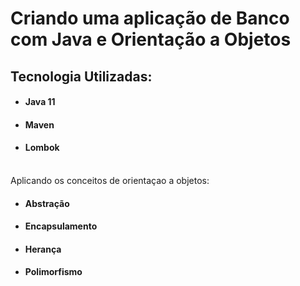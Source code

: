 # Criando uma aplicação de Banco com Java e Orientação a Objetos


## Tecnologia Utilizadas:

* #### Java 11
* #### Maven
* #### Lombok

<br>
Aplicando os conceitos de orientaçao a objetos: 

- #### Abstração
- #### Encapsulamento
- #### Herança
- #### Polimorfismo
